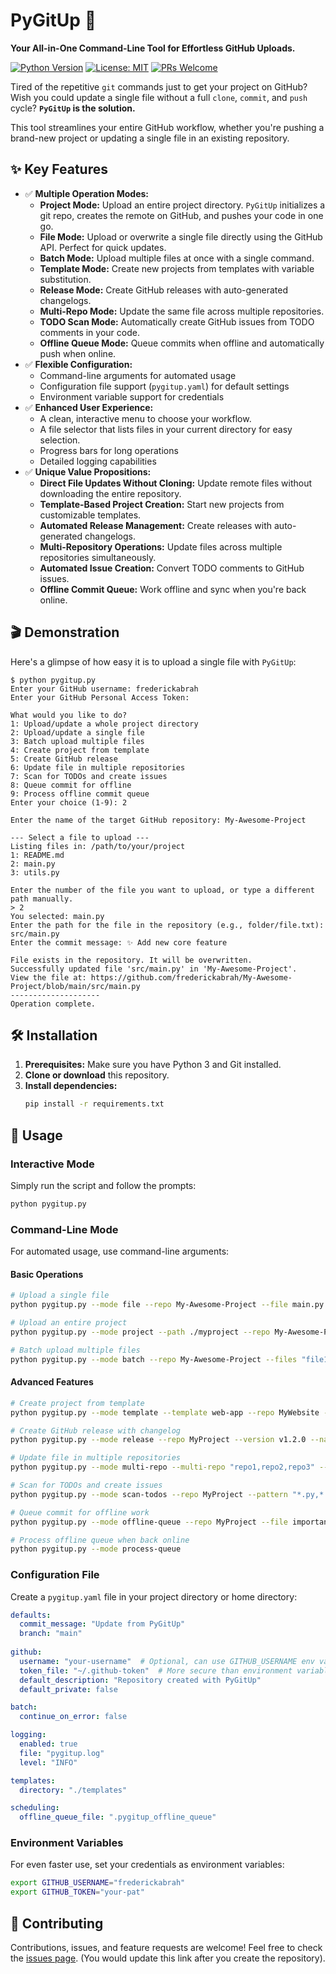 # PyGitUp 🚀

**Your All-in-One Command-Line Tool for Effortless GitHub Uploads.**

[![Python Version](https://img.shields.io/badge/python-3.6%2B-blue.svg)](https://www.python.org/downloads/)
[![License: MIT](https://img.shields.io/badge/License-MIT-yellow.svg)](https://opensource.org/licenses/MIT)
[![PRs Welcome](https://img.shields.io/badge/PRs-welcome-brightgreen.svg)](CONTRIBUTING.md)

Tired of the repetitive `git` commands just to get your project on GitHub? Wish you could update a single file without a full `clone`, `commit`, and `push` cycle? **`PyGitUp` is the solution.**

This tool streamlines your entire GitHub workflow, whether you're pushing a brand-new project or updating a single file in an existing repository.

## ✨ Key Features

-   ✅ **Multiple Operation Modes:**
    -   **Project Mode:** Upload an entire project directory. `PyGitUp` initializes a git repo, creates the remote on GitHub, and pushes your code in one go.
    -   **File Mode:** Upload or overwrite a single file directly using the GitHub API. Perfect for quick updates.
    -   **Batch Mode:** Upload multiple files at once with a single command.
    -   **Template Mode:** Create new projects from templates with variable substitution.
    -   **Release Mode:** Create GitHub releases with auto-generated changelogs.
    -   **Multi-Repo Mode:** Update the same file across multiple repositories.
    -   **TODO Scan Mode:** Automatically create GitHub issues from TODO comments in your code.
    -   **Offline Queue Mode:** Queue commits when offline and automatically push when online.
-   ✅ **Flexible Configuration:**
    -   Command-line arguments for automated usage
    -   Configuration file support (`pygitup.yaml`) for default settings
    -   Environment variable support for credentials
-   ✅ **Enhanced User Experience:**
    -   A clean, interactive menu to choose your workflow.
    -   A file selector that lists files in your current directory for easy selection.
    -   Progress bars for long operations
    -   Detailed logging capabilities
-   ✅ **Unique Value Propositions:**
    -   **Direct File Updates Without Cloning:** Update remote files without downloading the entire repository.
    -   **Template-Based Project Creation:** Start new projects from customizable templates.
    -   **Automated Release Management:** Create releases with auto-generated changelogs.
    -   **Multi-Repository Operations:** Update files across multiple repositories simultaneously.
    -   **Automated Issue Creation:** Convert TODO comments to GitHub issues.
    -   **Offline Commit Queue:** Work offline and sync when you're back online.

## 🎬 Demonstration

Here's a glimpse of how easy it is to upload a single file with `PyGitUp`:

```
$ python pygitup.py
Enter your GitHub username: frederickabrah
Enter your GitHub Personal Access Token:

What would you like to do?
1: Upload/update a whole project directory
2: Upload/update a single file
3: Batch upload multiple files
4: Create project from template
5: Create GitHub release
6: Update file in multiple repositories
7: Scan for TODOs and create issues
8: Queue commit for offline
9: Process offline commit queue
Enter your choice (1-9): 2

Enter the name of the target GitHub repository: My-Awesome-Project

--- Select a file to upload ---
Listing files in: /path/to/your/project
1: README.md
2: main.py
3: utils.py

Enter the number of the file you want to upload, or type a different path manually.
> 2
You selected: main.py
Enter the path for the file in the repository (e.g., folder/file.txt): src/main.py
Enter the commit message: ✨ Add new core feature

File exists in the repository. It will be overwritten.
Successfully updated file 'src/main.py' in 'My-Awesome-Project'.
View the file at: https://github.com/frederickabrah/My-Awesome-Project/blob/main/src/main.py
--------------------
Operation complete.
```

## 🛠️ Installation

1.  **Prerequisites:** Make sure you have Python 3 and Git installed.
2.  **Clone or download** this repository.
3.  **Install dependencies:**
    ```bash
    pip install -r requirements.txt
    ```

## 🚀 Usage

### Interactive Mode
Simply run the script and follow the prompts:
```bash
python pygitup.py
```

### Command-Line Mode
For automated usage, use command-line arguments:

#### Basic Operations
```bash
# Upload a single file
python pygitup.py --mode file --repo My-Awesome-Project --file main.py --path src/main.py --message "Update main module"

# Upload an entire project
python pygitup.py --mode project --path ./myproject --repo My-Awesome-Project --private

# Batch upload multiple files
python pygitup.py --mode batch --repo My-Awesome-Project --files "file1.py,file2.py,file3.py" --path src/
```

#### Advanced Features
```bash
# Create project from template
python pygitup.py --mode template --template web-app --repo MyWebsite --variables "PROJECT_NAME=MyWebsite,DESCRIPTION=My awesome website"

# Create GitHub release with changelog
python pygitup.py --mode release --repo MyProject --version v1.2.0 --name "Version 1.2.0" --generate-changelog

# Update file in multiple repositories
python pygitup.py --mode multi-repo --multi-repo "repo1,repo2,repo3" --file config.json --path configs/config.json --message "Update configuration"

# Scan for TODOs and create issues
python pygitup.py --mode scan-todos --repo MyProject --pattern "*.py,*.js" --assign "maintainer"

# Queue commit for offline work
python pygitup.py --mode offline-queue --repo MyProject --file important.py --message "Important update"

# Process offline queue when back online
python pygitup.py --mode process-queue
```

### Configuration File
Create a `pygitup.yaml` file in your project directory or home directory:
```yaml
defaults:
  commit_message: "Update from PyGitUp"
  branch: "main"
  
github:
  username: "your-username"  # Optional, can use GITHUB_USERNAME env var
  token_file: "~/.github-token"  # More secure than environment variables
  default_description: "Repository created with PyGitUp"
  default_private: false

batch:
  continue_on_error: false

logging:
  enabled: true
  file: "pygitup.log"
  level: "INFO"

templates:
  directory: "./templates"

scheduling:
  offline_queue_file: ".pygitup_offline_queue"
```

### Environment Variables
For even faster use, set your credentials as environment variables:
```bash
export GITHUB_USERNAME="frederickabrah"
export GITHUB_TOKEN="your-pat"
```

## 🤝 Contributing

Contributions, issues, and feature requests are welcome! Feel free to check the [issues page](https://github.com/frederickabrah/PyGitUp/issues). (You would update this link after you create the repository).